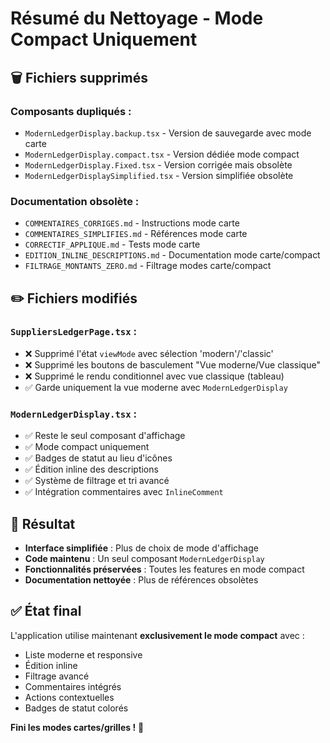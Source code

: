 # Résumé du Nettoyage - Mode Compact Uniquement

## 🗑️ Fichiers supprimés

### Composants dupliqués :
- `ModernLedgerDisplay.backup.tsx` - Version de sauvegarde avec mode carte
- `ModernLedgerDisplay.compact.tsx` - Version dédiée mode compact
- `ModernLedgerDisplay.Fixed.tsx` - Version corrigée mais obsolète  
- `ModernLedgerDisplaySimplified.tsx` - Version simplifiée obsolète

### Documentation obsolète :
- `COMMENTAIRES_CORRIGES.md` - Instructions mode carte
- `COMMENTAIRES_SIMPLIFIES.md` - Références mode carte
- `CORRECTIF_APPLIQUE.md` - Tests mode carte
- `EDITION_INLINE_DESCRIPTIONS.md` - Documentation mode carte/compact
- `FILTRAGE_MONTANTS_ZERO.md` - Filtrage modes carte/compact

## ✏️ Fichiers modifiés

### `SuppliersLedgerPage.tsx` :
- ❌ Supprimé l'état `viewMode` avec sélection 'modern'/'classic'
- ❌ Supprimé les boutons de basculement "Vue moderne/Vue classique"  
- ❌ Supprimé le rendu conditionnel avec vue classique (tableau)
- ✅ Garde uniquement la vue moderne avec `ModernLedgerDisplay`

### `ModernLedgerDisplay.tsx` :
- ✅ Reste le seul composant d'affichage
- ✅ Mode compact uniquement
- ✅ Badges de statut au lieu d'icônes
- ✅ Édition inline des descriptions
- ✅ Système de filtrage et tri avancé
- ✅ Intégration commentaires avec `InlineComment`

## 🎯 Résultat

- **Interface simplifiée** : Plus de choix de mode d'affichage
- **Code maintenu** : Un seul composant `ModernLedgerDisplay`
- **Fonctionnalités préservées** : Toutes les features en mode compact
- **Documentation nettoyée** : Plus de références obsolètes

## ✅ État final

L'application utilise maintenant **exclusivement le mode compact** avec :
- Liste moderne et responsive
- Édition inline
- Filtrage avancé 
- Commentaires intégrés
- Actions contextuelles
- Badges de statut colorés

**Fini les modes cartes/grilles !** 🎉
